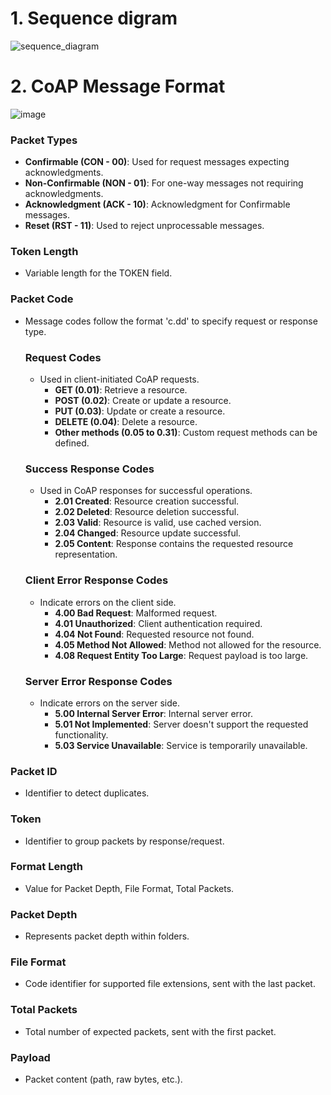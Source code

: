 # 1. Sequence digram

![sequence_diagram](https://github.com/TUIASI-AC-IoT/proiectrcp2023-echipa-21-2023/assets/101417927/bec72bbe-fbe2-45de-b594-a8e483776068)

# 2. CoAP Message Format

![image](https://github.com/TUIASI-AC-IoT/proiectrcp2023-echipa-21-2023/assets/101417927/5225a256-bf10-4d34-9b6e-c00e237a25d9)

### Packet Types
- **Confirmable (CON - 00)**: Used for request messages expecting acknowledgments.
- **Non-Confirmable (NON - 01)**: For one-way messages not requiring acknowledgments.
- **Acknowledgment (ACK - 10)**: Acknowledgment for Confirmable messages.
- **Reset (RST - 11)**: Used to reject unprocessable messages.

### Token Length
- Variable length for the TOKEN field.

### Packet Code
- Message codes follow the format 'c.dd' to specify request or response type.

  ### Request Codes
  - Used in client-initiated CoAP requests.
    - **GET (0.01)**: Retrieve a resource.
    - **POST (0.02)**: Create or update a resource.
    - **PUT (0.03)**: Update or create a resource.
    - **DELETE (0.04)**: Delete a resource.
    - **Other methods (0.05 to 0.31)**: Custom request methods can be defined.

  ### Success Response Codes
  - Used in CoAP responses for successful operations.
    - **2.01 Created**: Resource creation successful.
    - **2.02 Deleted**: Resource deletion successful.
    - **2.03 Valid**: Resource is valid, use cached version.
    - **2.04 Changed**: Resource update successful.
    - **2.05 Content**: Response contains the requested resource representation.

  ### Client Error Response Codes
  - Indicate errors on the client side.
    - **4.00 Bad Request**: Malformed request.
    - **4.01 Unauthorized**: Client authentication required.
    - **4.04 Not Found**: Requested resource not found.
    - **4.05 Method Not Allowed**: Method not allowed for the resource.
    - **4.08 Request Entity Too Large**: Request payload is too large.

  ### Server Error Response Codes
  - Indicate errors on the server side.
    - **5.00 Internal Server Error**: Internal server error.
    - **5.01 Not Implemented**: Server doesn't support the requested functionality.
    - **5.03 Service Unavailable**: Service is temporarily unavailable.

### Packet ID
- Identifier to detect duplicates.

### Token 
- Identifier to group packets by response/request.

### Format Length 
- Value for Packet Depth, File Format, Total Packets.

### Packet Depth
- Represents packet depth within folders.

### File Format
- Code identifier for supported file extensions, sent with the last packet.

### Total Packets
- Total number of expected packets, sent with the first packet.

### Payload
- Packet content (path, raw bytes, etc.).


